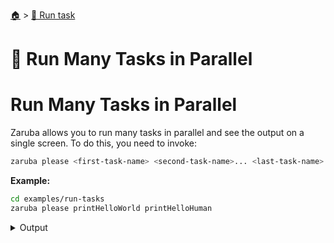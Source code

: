<!--startTocHeader-->
[🏠](../README.md) > [🏃 Run task](README.md)
# 🍻 Run Many Tasks in Parallel
<!--endTocHeader-->

# Run Many Tasks in Parallel

Zaruba allows you to run many tasks in parallel and see the output on a single screen. To do this, you need to invoke:

```bash
zaruba please <first-task-name> <second-task-name>... <last-task-name>
```

__Example:__

<!--startCode-->
```bash
cd examples/run-tasks
zaruba please printHelloWorld printHelloHuman
```
 
<details>
<summary>Output</summary>
 
```````
💀 🔎 Job Starting...
         Elapsed Time: 2.341µs
         Current Time: 07:20:14
💀 🏁 Run 🍏 'printHelloHuman' command on /home/gofrendi/zaruba/docs/examples/run-tasks
💀 🏁 Run 🍎 'printHelloWorld' command on /home/gofrendi/zaruba/docs/examples/run-tasks
💀    🚀 printHelloHuman      🍏 hello human
💀    🚀 printHelloWorld      🍎 hello world
💀 🎉 Successfully running 🍏 'printHelloHuman' command
💀 🎉 Successfully running 🍎 'printHelloWorld' command
💀 🔎 Job Running...
         Elapsed Time: 105.81867ms
         Current Time: 07:20:14
💀 🎉 🎉🎉🎉🎉🎉🎉🎉🎉🎉🎉🎉
💀 🎉 Job Complete!!! 🎉🎉🎉
💀 🔥 Terminating
💀 🔎 Job Ended...
         Elapsed Time: 216.71293ms
         Current Time: 07:20:14
zaruba please printHelloWorld printHelloHuman
```````
</details>
<!--endCode-->


<!--startTocSubTopic-->
<!--endTocSubTopic-->